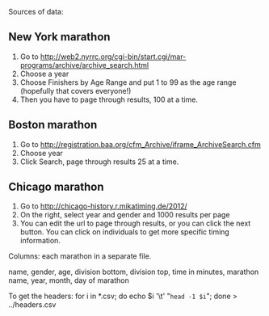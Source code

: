 Sources of data:

New York marathon
----------------

1. Go to http://web2.nyrrc.org/cgi-bin/start.cgi/mar-programs/archive/archive_search.html
2. Choose a year
3. Choose Finishers by Age Range and put 1 to 99 as the age range (hopefully that covers everyone!)
4. Then you have to page through results, 100 at a time.

Boston marathon
-------------

1. Go to http://registration.baa.org/cfm_Archive/iframe_ArchiveSearch.cfm
2. Choose year
3. Click Search, page through results 25 at a time.

Chicago marathon
--------------

1. Go to http://chicago-history.r.mikatiming.de/2012/
2. On the right, select year and gender and 1000 results per page
3. You can edit the url to page through results, or you can click the next button. You can click on individuals to get more specific timing information.


Columns: each marathon in a separate file.

name, gender, age, division bottom, division top, time in minutes, marathon name, year, month, day of marathon


To get the headers: for i in *.csv; do echo $i '\t' "`head -1 $i`"; done > ../headers.csv

